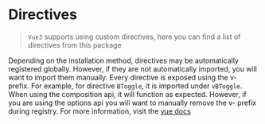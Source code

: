 # Directives

> `Vue3` supports using custom directives, here you can find a list of directives from this package

Depending on the installation method, directives may be automatically registered globally. However, if they are not automatically imported, you will want to import them manually. Every directive is exposed using the v- prefix. For example, for directive `BToggle`, it is imported under `vBToggle`. When using the composition api, it will function as expected. However, if you are using the options api you will want to manually remove the v- prefix during registry. For more information, visit the [vue docs](https://vuejs.org/guide/reusability/custom-directives.html#introduction)

<table-of-contents-card v-for="composable in computedComposablesList" :key="composable.name" class="my-3" :name="composable.name" :description="composable.description" :route="composable.route" />

<script setup lang="ts">
import {withBase} from 'vitepress'
import {computed} from 'vue'
import TableOfContentsCard from '../components/TableOfContentsCard.vue'

const routeLocation = (name: string): string => withBase(`/reference/directives/${name}`).trim()

const composablesList: {name: string; description: string}[] = [
  {
    name: 'BColorMode',
    description: 'The BColorMode directive has a similar result to the useColorMode utility, but provides more low level access than the composable',
  },
  {
    name: 'BModal',
    description: 'Similar to the BToggle directive, the BModal directive is used to trigger the state of a modal through directive',
  },
  {
    name: 'BPopover',
    description: 'Add popovers to any element on your site, using Bootstrap v4 CSS for styling and animations',
  },
  {
    name: 'BToggle',
    description: 'A light-weight directive for toggling visibility state for collapses and sidebars by ID. It automatically handles the accessibility attributes on the trigger element',
  },
  {
    name: 'BTooltip',
    description: 'Add custom tooltips to any element. Tooltips can be triggered by hovering, focusing, or clicking an element',
  }
]

const computedComposablesList = computed(() =>
  [...composablesList]
    .map((el) => ({
      name: el.name,
      description: el.description,
      route: routeLocation(el.name),
    }))
    .sort((a, b) => a.name.localeCompare(b.name))
)
</script>
